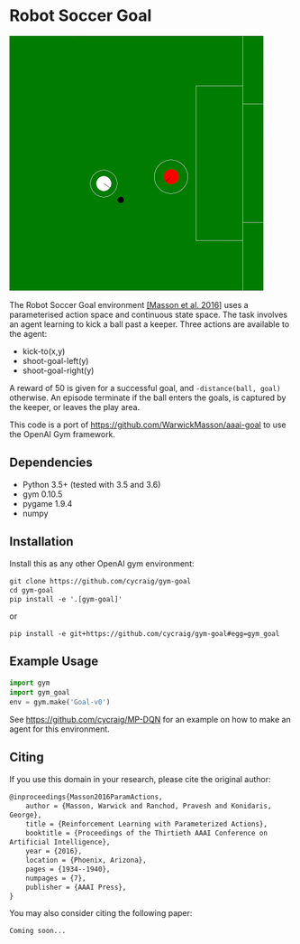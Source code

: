 # Robot Soccer Goal

![Robot Soccer Goal domain](img/goal_domain.png)

The Robot Soccer Goal environment [[Masson et al. 2016]](https://arxiv.org/abs/1509.01644) uses a parameterised action space and continuous state space. The task involves an agent learning to kick a ball past a keeper. Three actions are available to the agent:

- kick-to(x,y)
- shoot-goal-left(y)
- shoot-goal-right(y)

A reward of 50 is given for a successful goal, and `-distance(ball, goal)` otherwise. An episode terminate if the ball enters the goals, is captured by the keeper, or leaves the play area.

This code is a port of https://github.com/WarwickMasson/aaai-goal to use the OpenAI Gym framework.

## Dependencies

- Python 3.5+ (tested with 3.5 and 3.6)
- gym 0.10.5
- pygame 1.9.4
- numpy

## Installation

Install this as any other OpenAI gym environment:

    git clone https://github.com/cycraig/gym-goal
    cd gym-goal
    pip install -e '.[gym-goal]'
    
or 

    pip install -e git+https://github.com/cycraig/gym-goal#egg=gym_goal
    
    
## Example Usage

```python
import gym
import gym_goal
env = gym.make('Goal-v0')
```

See https://github.com/cycraig/MP-DQN for an example on how to make an agent for this environment.
    
## Citing

If you use this domain in your research, please cite the original author:

    @inproceedings{Masson2016ParamActions,
        author = {Masson, Warwick and Ranchod, Pravesh and Konidaris, George},
        title = {Reinforcement Learning with Parameterized Actions},
        booktitle = {Proceedings of the Thirtieth AAAI Conference on Artificial Intelligence},
        year = {2016},
        location = {Phoenix, Arizona},
        pages = {1934--1940},
        numpages = {7},
        publisher = {AAAI Press},
    }
    
You may also consider citing the following paper:

    Coming soon...